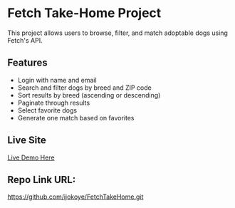 # Fetch Take-Home Project

This project allows users to browse, filter, and match adoptable dogs using Fetch's API.

## Features

- Login with name and email
- Search and filter dogs by breed and ZIP code
- Sort results by breed (ascending or descending)
- Paginate through results
- Select favorite dogs
- Generate one match based on favorites

## Live Site

[Live Demo Here](https://ijokoye.github.io/FetchTakeHome/)

## Repo Link URL:
https://github.com/ijokoye/FetchTakeHome.git



